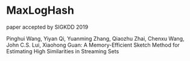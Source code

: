 # MaxLogHash
paper accepted by SIGKDD 2019

Pinghui Wang, Yiyan Qi, Yuanming Zhang, Qiaozhu Zhai, Chenxu Wang, John C.S. Lui, Xiaohong Guan:
A Memory-Efficient Sketch Method for Estimating High Similarities in Streaming Sets
